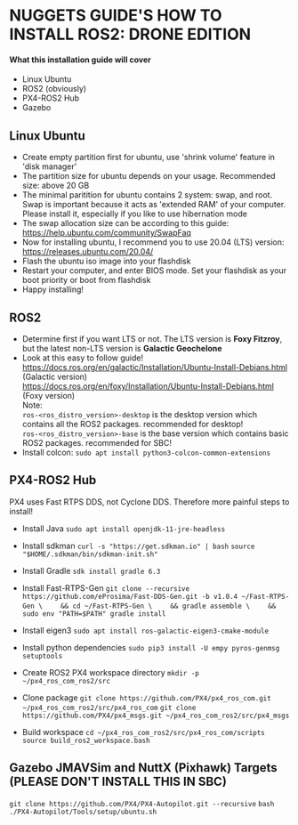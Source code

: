 # NUGGETS GUIDE'S HOW TO INSTALL ROS2: DRONE EDITION
#### What this installation guide will cover
- Linux Ubuntu
- ROS2 (obviously)
- PX4-ROS2 Hub
- Gazebo

## Linux Ubuntu
- Create empty partition first for ubuntu, use 'shrink volume' feature in 'disk manager'
- The partition size for ubuntu depends on your usage. Recommended size: above 20 GB
- The minimal paritition for ubuntu contains 2 system: swap, and root. Swap is important because it acts as 'extended RAM' of your computer. Please install it, especially if you like to use hibernation mode
- The swap allocation size can be according to this guide: https://help.ubuntu.com/community/SwapFaq
- Now for installing ubuntu, I recommend you to use 20.04 (LTS) version: https://releases.ubuntu.com/20.04/
- Flash the ubuntu iso image into your flashdisk
- Restart your computer, and enter BIOS mode. Set your flashdisk as your boot priority or boot from flashdisk
- Happy installing!

## ROS2 
- Determine first if you want LTS or not. The LTS version is **Foxy Fitzroy**, but the latest non-LTS version is **Galactic Geochelone**
- Look at this easy to follow guide! 
https://docs.ros.org/en/galactic/Installation/Ubuntu-Install-Debians.html (Galactic version)\
https://docs.ros.org/en/foxy/Installation/Ubuntu-Install-Debians.html (Foxy version)\
Note:\
`ros-<ros_distro_version>-desktop` is the desktop version which contains all the ROS2 packages. recommended for desktop!\
`ros-<ros_distro_version>-base` is the base version which contains basic ROS2 packages. recommended for SBC!
- Install colcon: `sudo apt install python3-colcon-common-extensions`

## PX4-ROS2 Hub
PX4 uses Fast RTPS DDS, not Cyclone DDS. Therefore more painful steps to install!
- Install Java
`sudo apt install openjdk-11-jre-headless`
- Install sdkman
`curl -s "https://get.sdkman.io" | bash`
`source "$HOME/.sdkman/bin/sdkman-init.sh"`
- Install Gradle
`sdk install gradle 6.3`
- Install Fast-RTPS-Gen
`git clone --recursive https://github.com/eProsima/Fast-DDS-Gen.git -b v1.0.4 ~/Fast-RTPS-Gen \`
`    && cd ~/Fast-RTPS-Gen \`
`    && gradle assemble \`
`    && sudo env "PATH=$PATH" gradle install`
- Install eigen3
`sudo apt install ros-galactic-eigen3-cmake-module`
- Install python dependencies
`sudo pip3 install -U empy pyros-genmsg setuptools`

- Create ROS2 PX4 workspace directory
`mkdir -p ~/px4_ros_com_ros2/src`
- Clone package
`git clone https://github.com/PX4/px4_ros_com.git ~/px4_ros_com_ros2/src/px4_ros_com`
`git clone https://github.com/PX4/px4_msgs.git ~/px4_ros_com_ros2/src/px4_msgs`
- Build workspace
`cd ~/px4_ros_com_ros2/src/px4_ros_com/scripts`
`source build_ros2_workspace.bash`

## Gazebo JMAVSim and NuttX (Pixhawk) Targets (PLEASE DON'T INSTALL THIS IN SBC)
`git clone https://github.com/PX4/PX4-Autopilot.git --recursive`
`bash ./PX4-Autopilot/Tools/setup/ubuntu.sh`
